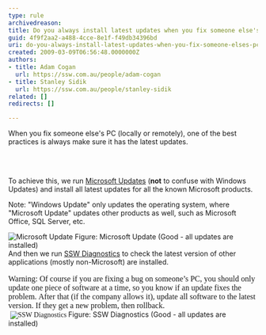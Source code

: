 ```yaml
---
type: rule
archivedreason: 
title: Do you always install latest updates when you fix someone else's PC?
guid: 4f9f2aa2-a488-4cce-8e1f-f49db34396bd
uri: do-you-always-install-latest-updates-when-you-fix-someone-elses-pc
created: 2009-03-09T06:56:48.0000000Z
authors:
- title: Adam Cogan
  url: https://ssw.com.au/people/adam-cogan
- title: Stanley Sidik
  url: https://ssw.com.au/people/stanley-sidik
related: []
redirects: []

---
```



When you fix someone else's PC (locally or remotely), one of the best practices is always make sure it has the latest updates. 

<br><excerpt class='endintro'></excerpt><br>

  <p>To achieve this, we run <a href="http&#58;//www.ssw.com.au/ssw/Redirect/MicrosoftUpdate.htm">Microsoft Updates</a> (<strong>not</strong> to confuse with Windows Updates) and install all latest updates for all the known Microsoft products.</p>
<p>Note&#58; &quot;Windows Update&quot; only updates the operating system, where &quot;Microsoft Update&quot; updates other products as well, such as Microsoft Office, SQL Server, etc.</p>
<img style="border-bottom&#58;0px solid;border-left&#58;0px solid;border-top&#58;0px solid;border-right&#58;0px solid;" class="ms-rteCustom-ImageArea" border="0" alt="Microsoft Update" src="/Standards/Management/RulesToSuccessfulProjects/PublishingImages/MicrosoftUpdateGood.gif" /> <span class="ms-rteCustom-FigureGood">Figure&#58; Microsoft Update (Good - all updates are installed)<br>
</span>And&#160;then we run <a href="http&#58;//www.ssw.com.au/ssw/Diagnostics">SSW Diagnostics</a> to&#160;check the latest version of other applications (mostly non-Microsoft) are installed.<br>
<br>
<font face="Times New Roman"><span style="font-family&#58;'calibri','sans-serif';font-size&#58;11pt;"><font size="3">Warning&#58; Of course if you are fixing a bug on someone’s PC, you should only update one piece of software at a time, so you know if an update fixes the problem.</font>&#160;<font size="3">After that (if the company allows it), update all software to the latest version. If they get a new problem, then rollback.</font></span><br>
&#160;<img style="border-bottom&#58;0px solid;border-left&#58;0px solid;border-top&#58;0px solid;border-right&#58;0px solid;" class="ms-rteCustom-ImageArea" border="0" alt="SSW Diagnostics" src="/Standards/Management/RulesToSuccessfulProjects/PublishingImages/DiagnosticsGood_small.jpg" /> </font><span class="ms-rteCustom-FigureGood">Figure&#58; SSW Diagnostics (Good - all updates are installed)</span> 



